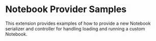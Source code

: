 # Notebook Provider Samples

This extension provides examples of how to provide a new Notebook serializer and controller for handling loading and running a custom Notebook.
